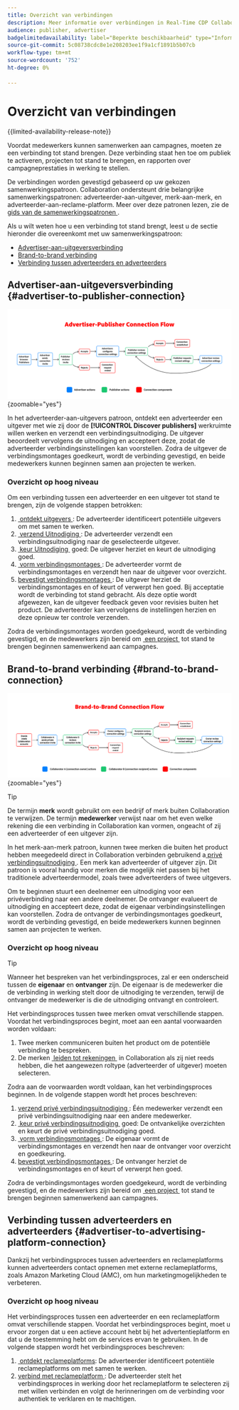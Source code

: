 ```yaml
---
title: Overzicht van verbindingen
description: Meer informatie over verbindingen in Real-Time CDP Collaboration.
audience: publisher, advertiser
badgelimitedavailability: label="Beperkte beschikbaarheid" type="Informative" url="https://helpx.adobe.com/nl/legal/product-descriptions/real-time-customer-data-platform-collaboration.html newtab=true"
source-git-commit: 5c08738cdc8e1e208203ee1f9a1cf1891b5b07cb
workflow-type: tm+mt
source-wordcount: '752'
ht-degree: 0%

---
```


# Overzicht van verbindingen

{{limited-availability-release-note}}

Voordat medewerkers kunnen samenwerken aan campagnes, moeten ze een verbinding tot stand brengen. Deze verbinding staat hen toe om publiek te activeren, projecten tot stand te brengen, en rapporten over campagneprestaties in werking te stellen.

De verbindingen worden gevestigd gebaseerd op uw gekozen samenwerkingspatroon. Collaboration ondersteunt drie belangrijke samenwerkingspatronen: adverteerder-aan-uitgever, merk-aan-merk, en adverteerder-aan-reclame-platform. Meer over deze patronen lezen, zie de [&#x200B; gids van de samenwerkingspatronen &#x200B;](/help/guide/overview/collaboration-patterns.md).

Als u wilt weten hoe u een verbinding tot stand brengt, leest u de sectie hieronder die overeenkomt met uw samenwerkingspatroon:

- [Advertiser-aan-uitgeversverbinding](#advertiser-to-publisher-connection)
- [Brand-to-brand verbinding](#brand-to-brand-connection)
- [Verbinding tussen adverteerders en adverteerders](#advertiser-to-advertising-platform-connection)

## Advertiser-aan-uitgeversverbinding {#advertiser-to-publisher-connection}

![&#x200B; diagram op hoog niveau van het adverteerder-uitgever verbindingsproces.](/help/assets/connect/establish-connection/advertiser-publisher-flow.png){zoomable="yes"}

In het adverteerder-aan-uitgevers patroon, ontdekt een adverteerder een uitgever met wie zij door de **[!UICONTROL Discover publishers]** werkruimte willen werken en verzendt een verbindingsuitnodiging. De uitgever beoordeelt vervolgens de uitnodiging en accepteert deze, zodat de adverteerder verbindingsinstellingen kan voorstellen. Zodra de uitgever de verbindingsmontages goedkeurt, wordt de verbinding gevestigd, en beide medewerkers kunnen beginnen samen aan projecten te werken.

### Overzicht op hoog niveau

Om een verbinding tussen een adverteerder en een uitgever tot stand te brengen, zijn de volgende stappen betrokken:

1. [&#x200B; ontdekt uitgevers &#x200B;](./discover-collaborators.md): De adverteerder identificeert potentiële uitgevers om met samen te werken.
2. [&#x200B; verzend Uitnodiging &#x200B;](./establishing-connections.md#send-invite): De adverteerder verzendt een verbindingsuitnodiging naar de geselecteerde uitgever.
3. [&#x200B; keur Uitnodiging &#x200B;](./establishing-connections.md#accept-invite) goed: De uitgever herziet en keurt de uitnodiging goed.
4. [&#x200B; vorm verbindingsmontages &#x200B;](./establishing-connections.md#configure-connection-settings): De adverteerder vormt de verbindingsmontages en verzendt hen naar de uitgever voor overzicht.
5. [&#x200B; bevestigt verbindingsmontages &#x200B;](./establishing-connections.md#review-connection-settings): De uitgever herziet de verbindingsmontages en of keurt of verwerpt hen goed. Bij acceptatie wordt de verbinding tot stand gebracht. Als deze optie wordt afgewezen, kan de uitgever feedback geven voor revisies buiten het product. De adverteerder kan vervolgens de instellingen herzien en deze opnieuw ter controle verzenden.

Zodra de verbindingsmontages worden goedgekeurd, wordt de verbinding gevestigd, en de medewerkers zijn bereid om [&#x200B; een project &#x200B;](/help/guide/collaborate/manage-projects.md#create-project) tot stand te brengen beginnen samenwerkend aan campagnes.

## Brand-to-brand verbinding {#brand-to-brand-connection}

![&#x200B; diagram op hoog niveau van het merk-aan-merk verbindingsproces.](/help/assets/connect/establish-connection/brand-to-brand-flow.png){zoomable="yes"}

>[!TIP]
>
>De termijn **merk** wordt gebruikt om een bedrijf of merk buiten Collaboration te verwijzen. De termijn **medewerker** verwijst naar om het even welke rekening die een verbinding in Collaboration kan vormen, ongeacht of zij een adverteerder of een uitgever zijn.

In het merk-aan-merk patroon, kunnen twee merken die buiten het product hebben meegedeeld direct in Collaboration verbinden gebruikend a [&#x200B; privé verbindingsuitnodiging &#x200B;](#private-connection-invite). Een merk kan adverteerder of uitgever zijn. Dit patroon is vooral handig voor merken die mogelijk niet passen bij het traditionele adverteerdermodel, zoals twee adverteerders of twee uitgevers.

Om te beginnen stuurt een deelnemer een uitnodiging voor een privéverbinding naar een andere deelnemer. De ontvanger evalueert de uitnodiging en accepteert deze, zodat de eigenaar verbindingsinstellingen kan voorstellen. Zodra de ontvanger de verbindingsmontages goedkeurt, wordt de verbinding gevestigd, en beide medewerkers kunnen beginnen samen aan projecten te werken.

### Overzicht op hoog niveau

>[!TIP]
>
>Wanneer het bespreken van het verbindingsproces, zal er een onderscheid tussen de **eigenaar** en **ontvanger** zijn. De eigenaar is de medewerker die de verbinding in werking stelt door de uitnodiging te verzenden, terwijl de ontvanger de medewerker is die de uitnodiging ontvangt en controleert.

Het verbindingsproces tussen twee merken omvat verschillende stappen. Voordat het verbindingsproces begint, moet aan een aantal voorwaarden worden voldaan:

1. Twee merken communiceren buiten het product om de potentiële verbinding te bespreken.
1. De merken [&#x200B; leiden tot rekeningen &#x200B;](/help/guide/setup/onboard-account.md) in Collaboration als zij niet reeds hebben, die het aangewezen roltype (adverteerder of uitgever) moeten selecteren.

Zodra aan de voorwaarden wordt voldaan, kan het verbindingsproces beginnen. In de volgende stappen wordt het proces beschreven:

1. [&#x200B; verzend privé verbindingsuitnodiging &#x200B;](./establishing-connections.md#private-connection-invite): Één medewerker verzendt een privé verbindingsuitnodiging naar een andere medewerker.
2. [&#x200B; keur privé verbindingsuitnodiging &#x200B;](./establishing-connections.md#accept-invite) goed: De ontvankelijke overzichten en keurt de privé verbindingsuitnodiging goed.
3. [&#x200B; vorm verbindingsmontages &#x200B;](./establishing-connections.md#configure-connection-settings): De eigenaar vormt de verbindingsmontages en verzendt hen naar de ontvanger voor overzicht en goedkeuring.
4. [&#x200B; bevestigt verbindingsmontages &#x200B;](./establishing-connections.md#review-connection-settings): De ontvanger herziet de verbindingsmontages en of keurt of verwerpt hen goed.

Zodra de verbindingsmontages worden goedgekeurd, wordt de verbinding gevestigd, en de medewerkers zijn bereid om [&#x200B; een project &#x200B;](/help/guide/collaborate/manage-projects.md#create-project) tot stand te brengen beginnen samenwerkend aan campagnes.

## Verbinding tussen adverteerders en adverteerders {#advertiser-to-advertising-platform-connection}

Dankzij het verbindingsproces tussen adverteerders en reclameplatforms kunnen adverteerders contact opnemen met externe reclameplatforms, zoals Amazon Marketing Cloud (AMC), om hun marketingmogelijkheden te verbeteren.

### Overzicht op hoog niveau

Het verbindingsproces tussen een adverteerder en een reclameplatform omvat verschillende stappen. Voordat het verbindingsproces begint, moet u ervoor zorgen dat u een actieve account hebt bij het advertentieplatform en dat u de toestemming hebt om de services ervan te gebruiken. In de volgende stappen wordt het verbindingsproces beschreven:

1. [&#x200B; ontdekt reclameplatforms &#x200B;](./discover-collaborators.md): De adverteerder identificeert potentiële reclameplatforms om met samen te werken.
2. [&#x200B; verbind met reclameplatform &#x200B;](./advertising-platforms/overview.md#advertising-platforms-overview): De adverteerder stelt het verbindingsproces in werking door het reclameplatform te selecteren zij met willen verbinden en volgt de herinneringen om de verbinding voor authentiek te verklaren en te machtigen.
